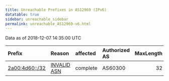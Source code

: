 ```yaml
---
title: Unreachable Prefixes in AS12969 (IPv6)
datatable: true
sidebar: unreachable_sidebar
permalink: unreachable_AS12969-v6.html
---
```


Data as of 2018-12-07 14:35:00 UTC


<div class="datatable-begin"></div>

| Prefix                                                 | Reason                                                                                                | affected   | Authorized AS   |   MaxLength | Anchor                                         |   unreachable /48s |
|:-------------------------------------------------------|:------------------------------------------------------------------------------------------------------|:-----------|:----------------|------------:|:-----------------------------------------------|-------------------:|
| [2a00:4d60::/32](https://stat.ripe.net/2a00:4d60::/32) | [INVALID ASN](https://rpki-validator.ripe.net/announcement-preview?asn=AS12969&prefix=2a00:4d60::/32) | complete   | AS60300         |          32 | [RIPE](unreachable_RIPE_NCC_RPKI_Root-v6.html) |              65536 |

<div class="datatable-end"></div>